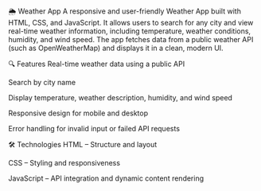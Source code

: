 🌦️ Weather App
A responsive and user-friendly Weather App built with HTML, CSS, and JavaScript. It allows users to search for any city and view real-time weather information, including temperature, weather conditions, humidity, and wind speed. The app fetches data from a public weather API (such as OpenWeatherMap) and displays it in a clean, modern UI.

🔍 Features
Real-time weather data using a public API

Search by city name

Display temperature, weather description, humidity, and wind speed

Responsive design for mobile and desktop

Error handling for invalid input or failed API requests

🛠️ Technologies
HTML – Structure and layout

CSS – Styling and responsiveness

JavaScript – API integration and dynamic content rendering
